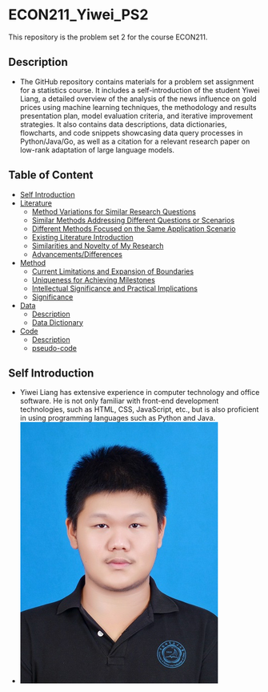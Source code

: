 # ECON211_Yiwei_PS2
This repository is the problem set 2 for the course ECON211.
## Description
- The GitHub repository contains materials for a problem set assignment for a statistics course. It includes a self-introduction of the student Yiwei Liang, a detailed overview of the analysis of the news influence on gold prices using machine learning techniques, the methodology and results presentation plan, model evaluation criteria, and iterative improvement strategies. It also contains data descriptions, data dictionaries, flowcharts, and code snippets showcasing data query processes in Python/Java/Go, as well as a citation for a relevant research paper on low-rank adaptation of large language models.
## Table of Content
- [Self Introduction](https://github.com/Rising-Stars-by-Sunshine/STATS201_Yiwei_PS2#self-introduction)
- [Literature]()
  - [Method Variations for Similar Research Questions]()
  - [Similar Methods Addressing Different Questions or Scenarios]()
  - [Different Methods Focused on the Same Application Scenario]()
  - [Existing Literature Introduction]()
  - [Similarities and Novelty of My Research]()
  - [Advancements/Differences]()
- [Method]()
  - [Current Limitations and Expansion of Boundaries]()
  - [Uniqueness for Achieving Milestones]()
  - [Intellectual Significance and Practical Implications]()
  - [Significance]()
- [Data](https://github.com/Rising-Stars-by-Sunshine/ECON211_Yiwei_PS2/tree/main/Data#data)
  - [Description](https://github.com/Rising-Stars-by-Sunshine/ECON211_Yiwei_PS2/tree/main/Data#description)
  - [Data Dictionary](https://github.com/Rising-Stars-by-Sunshine/ECON211_Yiwei_PS2/tree/main/Data#data-dictionary)
- [Code](https://github.com/Rising-Stars-by-Sunshine/ECON211_Yiwei_PS2/tree/main/code#code)
  - [Description](https://github.com/Rising-Stars-by-Sunshine/ECON211_Yiwei_PS2/tree/main/Code#description)
  - [pseudo-code](https://github.com/Rising-Stars-by-Sunshine/ECON211_Yiwei_PS2/tree/main/Code#pseudo-code)
## Self Introduction
- Yiwei Liang has extensive experience in computer technology and office software. He is not only familiar with front-end development technologies, such as HTML, CSS, JavaScript, etc., but is also proficient in using programming languages such as Python and Java.
- ![](Yiwei_photo.jpg)